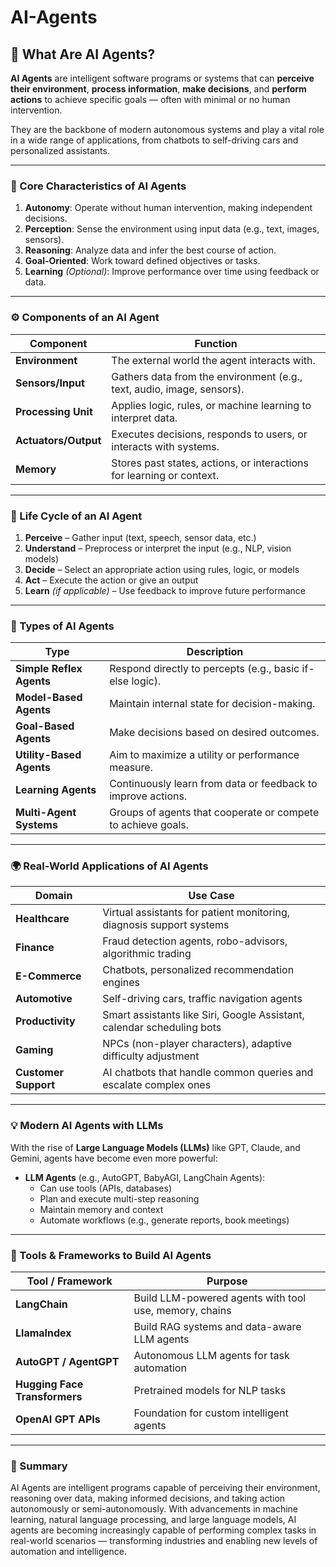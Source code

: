 # AI-Agents

## 🤖 What Are AI Agents?

**AI Agents** are intelligent software programs or systems that can **perceive their environment**, **process information**, **make decisions**, and **perform actions** to achieve specific goals — often with minimal or no human intervention.

They are the backbone of modern autonomous systems and play a vital role in a wide range of applications, from chatbots to self-driving cars and personalized assistants.

---

### 🧠 Core Characteristics of AI Agents

1. **Autonomy**: Operate without human intervention, making independent decisions.
2. **Perception**: Sense the environment using input data (e.g., text, images, sensors).
3. **Reasoning**: Analyze data and infer the best course of action.
4. **Goal-Oriented**: Work toward defined objectives or tasks.
5. **Learning** *(Optional)*: Improve performance over time using feedback or data.

---

### ⚙️ Components of an AI Agent

| Component        | Function                                                                 |
|------------------|--------------------------------------------------------------------------|
| **Environment**   | The external world the agent interacts with.                            |
| **Sensors/Input** | Gathers data from the environment (e.g., text, audio, image, sensors).  |
| **Processing Unit** | Applies logic, rules, or machine learning to interpret data.          |
| **Actuators/Output** | Executes decisions, responds to users, or interacts with systems.     |
| **Memory**         | Stores past states, actions, or interactions for learning or context.   |

---

### 🔁 Life Cycle of an AI Agent

1. **Perceive** – Gather input (text, speech, sensor data, etc.)
2. **Understand** – Preprocess or interpret the input (e.g., NLP, vision models)
3. **Decide** – Select an appropriate action using rules, logic, or models
4. **Act** – Execute the action or give an output
5. **Learn** *(if applicable)* – Use feedback to improve future performance

---

### 🧩 Types of AI Agents

| Type                    | Description                                                                 |
|--------------------------|-----------------------------------------------------------------------------|
| **Simple Reflex Agents** | Respond directly to percepts (e.g., basic if-else logic).                   |
| **Model-Based Agents**   | Maintain internal state for decision-making.                               |
| **Goal-Based Agents**    | Make decisions based on desired outcomes.                                  |
| **Utility-Based Agents** | Aim to maximize a utility or performance measure.                          |
| **Learning Agents**      | Continuously learn from data or feedback to improve actions.                |
| **Multi-Agent Systems**  | Groups of agents that cooperate or compete to achieve goals.               |

---

### 🌍 Real-World Applications of AI Agents

| Domain         | Use Case                                                                 |
|----------------|--------------------------------------------------------------------------|
| **Healthcare** | Virtual assistants for patient monitoring, diagnosis support systems     |
| **Finance**    | Fraud detection agents, robo-advisors, algorithmic trading               |
| **E-Commerce** | Chatbots, personalized recommendation engines                            |
| **Automotive** | Self-driving cars, traffic navigation agents                             |
| **Productivity** | Smart assistants like Siri, Google Assistant, calendar scheduling bots |
| **Gaming**     | NPCs (non-player characters), adaptive difficulty adjustment             |
| **Customer Support** | AI chatbots that handle common queries and escalate complex ones  |

---

### 💡 Modern AI Agents with LLMs

With the rise of **Large Language Models (LLMs)** like GPT, Claude, and Gemini, agents have become even more powerful:

- **LLM Agents** (e.g., AutoGPT, BabyAGI, LangChain Agents):
  - Can use tools (APIs, databases)
  - Plan and execute multi-step reasoning
  - Maintain memory and context
  - Automate workflows (e.g., generate reports, book meetings)

---

### 🧱 Tools & Frameworks to Build AI Agents

| Tool / Framework   | Purpose                                      |
|--------------------|----------------------------------------------|
| **LangChain**       | Build LLM-powered agents with tool use, memory, chains |
| **LlamaIndex**      | Build RAG systems and data-aware LLM agents |
| **AutoGPT / AgentGPT** | Autonomous LLM agents for task automation |
| **Hugging Face Transformers** | Pretrained models for NLP tasks    |
| **OpenAI GPT APIs** | Foundation for custom intelligent agents    |

---

### 📌 Summary

AI Agents are intelligent programs capable of perceiving their environment, reasoning over data, making informed decisions, and taking action autonomously or semi-autonomously. With advancements in machine learning, natural language processing, and large language models, AI agents are becoming increasingly capable of performing complex tasks in real-world scenarios — transforming industries and enabling new levels of automation and intelligence.


